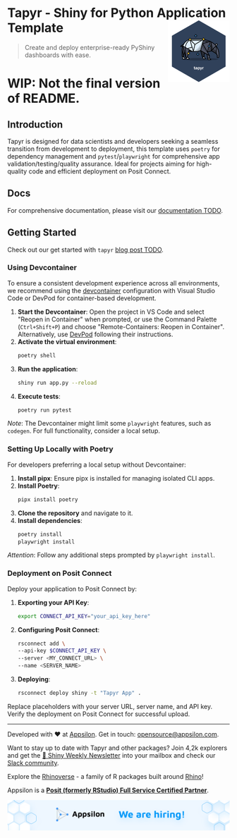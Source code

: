 # Tapyr - Shiny for Python Application Template<a href="https://appsilon.github.io/tapyr-template/"><img src="www/images/tapyr.png" align="right" alt="Tapyr logo" style="height: 140px;"></a>

> Create and deploy enterprise-ready PyShiny dashboards with ease.

# WIP: Not the final version of README.

## Introduction

Tapyr is designed for data scientists and developers seeking a seamless transition from development to deployment, this template uses `poetry` for dependency management and `pytest`/`playwright` for comprehensive app validation/testing/quality assurance.
Ideal for projects aiming for high-quality code and efficient deployment on Posit Connect.

## Docs

For comprehensive documentation, please visit our [documentation TODO](TODO).

## Getting Started

Check out our get started with `tapyr` [blog post TODO](TOOD).

### Using Devcontainer

To ensure a consistent development experience across all environments, we recommend using the [devcontainer](https://code.visualstudio.com/docs/remote/containers) configuration with Visual Studio Code or DevPod for container-based development.

1. **Start the Devcontainer**: Open the project in VS Code and select "Reopen in Container" when prompted, or use the Command Palette (`Ctrl+Shift+P`) and choose "Remote-Containers: Reopen in Container". Alternatively, use [DevPod](https://devpod.sh/) following their instructions.
2. **Activate the virtual environment**:
   ```sh
   poetry shell
   ```
3. **Run the application**:
   ```sh
   shiny run app.py --reload
   ```
4. **Execute tests**:
   ```sh
   poetry run pytest
   ```

*Note*: The Devcontainer might limit some `playwright` features, such as `codegen`. For full functionality, consider a local setup.

### Setting Up Locally with Poetry

For developers preferring a local setup without Devcontainer:

1. **Install pipx**: Ensure pipx is installed for managing isolated CLI apps.
2. **Install Poetry**:
   ```sh
   pipx install poetry
   ```
3. **Clone the repository** and navigate to it.
4. **Install dependencies**:
   ```sh
   poetry install
   playwright install
   ```

*Attention*: Follow any additional steps prompted by `playwright install`.

### Deployment on Posit Connect

Deploy your application to Posit Connect by:

1. **Exporting your API Key**:
   ```sh
   export CONNECT_API_KEY="your_api_key_here"
   ```
2. **Configuring Posit Connect**:
   ```sh
   rsconnect add \
   --api-key $CONNECT_API_KEY \
   --server <MY_CONNECT_URL> \
   --name <SERVER_NAME>
   ```
3. **Deploying**:
   ```sh
   rsconnect deploy shiny -t "Tapyr App" .
   ```

Replace placeholders with your server URL, server name, and API key. Verify the deployment on Posit Connect for successful upload.

---

Developed with :heart: at [Appsilon](https://appsilon.com).
Get in touch: <opensource@appsilon.com>.

Want to stay up to date with Tapyr and other packages? Join 4,2k explorers and get the [📧 Shiny Weekly Newsletter](https://go.appsilon.com/shiny-weekly?utm_source=community&utm_medium=github&utm_content=tapyr) into your mailbox and check our [Slack community](https://go.appsilon.com/shiny4allcommunity).

Explore the [Rhinoverse](https://rhinoverse.dev) - a family of R packages built around [Rhino](https://appsilon.github.io/rhino/)!

Appsilon is a
[**Posit (formerly RStudio) Full Service Certified Partner**](https://www.rstudio.com/certified-partners/).

<a href="https://appsilon.com/careers/">
  <img src="https://raw.githubusercontent.com/Appsilon/website-cdn/gh-pages/WeAreHiring1.png" alt="We are hiring!">
</a>
